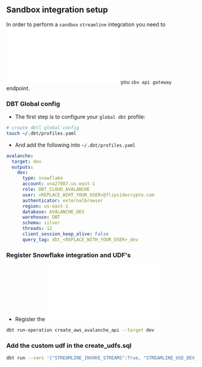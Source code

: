 ## Sandbox integration setup

In order to perform a `sandbox` `streamline` integration you need to ![register](./macros/streamline/api_integrations.sql) you `sbx api gateway` endpoint. 

### DBT Global config
- The first step is to configure your `global dbt` profile:

```zsh
# create dbtl global config
touch ~/.dbt/profiles.yaml 
```

- And add the following into `~/.dbt/profiles.yaml`

```yaml
avalanche:
  target: dev
  outputs:
    dev:
      type: snowflake
      account: vna27887.us-east-1
      role: DBT_CLOUD_AVALANCHE 
      user: <REPLACE_WIHT_YOUR_USER>@flipsidecrypto.com
      authenticator: externalbrowser
      region: us-east-1
      database: AVALANCHE_DEV
      warehouse: DBT
      schema: silver
      threads: 12
      client_session_keep_alive: False
      query_tag: dbt_<REPLACE_WITH_YOUR_USER>_dev
```

### Register Snowflake integration and UDF's

- Register the ![snowflake integration](/macros/streamline/api_integrations.sql)

```zsh
dbt run-operation create_aws_avalanche_api --target dev
```

### Add the custom udf in the create_udfs.sql


```zsh
dbt run --vars '{"STREAMLINE_INVOKE_STREAMS":True, "STREAMLINE_USE_DEV_FOR_EXTERNAL_TABLES": True}' -m 1+models/silver/streamline/core/realtime/streamline__debug_traceBlockByNumber_realtime.sql --profile avalanche --target dev   
```